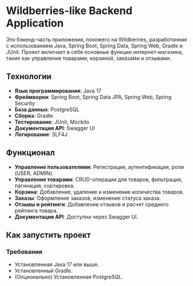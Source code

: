 # Wildberries-like Backend Application

Это бэкенд-часть приложения, похожего на Wildberries, разработанная с использованием Java, Spring Boot, Spring Data, Spring Web, Gradle и JUnit. Проект включает в себя основные функции интернет-магазина, такие как управление товарами, корзиной, заказами и отзывами.


## Технологии

- **Язык программирования**: Java 17
- **Фреймворки**: Spring Boot, Spring Data JPA, Spring Web, Spring Security
- **База данных**: PostgreSQL
- **Сборка**: Gradle
- **Тестирование**: JUnit, Mockito
- **Документация API**: Swagger UI
- **Логирование**: SLF4J


## Функционал

- **Управление пользователями**: Регистрация, аутентификация, роли (USER, ADMIN).
- **Управление товарами**: CRUD-операции для товаров, фильтрация, пагинация, сортировка.
- **Корзина**: Добавление, удаление и изменение количества товаров.
- **Заказы**: Оформление заказов, изменение статуса заказа.
- **Отзывы и рейтинги**: Добавление отзывов и расчет среднего рейтинга товара.
- **Документация API**: Доступна через Swagger UI.

## Как запустить проект

### Требования

- Установленная Java 17 или выше.
- Установленный Gradle.
- (Опционально) Установленная PostgreSQL.
